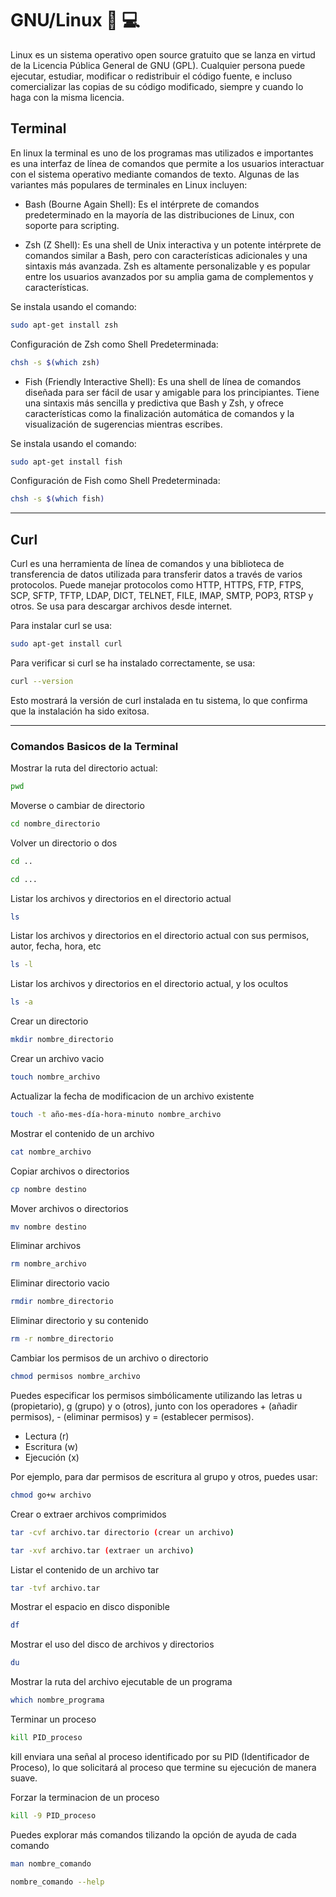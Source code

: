 # GNU/Linux :penguin: :computer:

Linux es un sistema operativo open source gratuito que se lanza en virtud de la Licencia Pública General de GNU (GPL). Cualquier persona puede ejecutar, estudiar, modificar o redistribuir el código fuente, e incluso comercializar las copias de su código modificado, siempre y cuando lo haga con la misma licencia.

## Terminal
En linux la terminal es uno de los programas mas utilizados e importantes es una interfaz de línea de comandos que permite a los usuarios interactuar con el sistema operativo mediante comandos de texto. Algunas de las variantes más populares de terminales en Linux incluyen:

- Bash (Bourne Again Shell): Es el intérprete de comandos predeterminado en la mayoría de las distribuciones de Linux, con soporte para scripting.

- Zsh (Z Shell): Es una shell de Unix interactiva y un potente intérprete de comandos similar a Bash, pero con características adicionales y una sintaxis más avanzada. Zsh es altamente personalizable y es popular entre los usuarios avanzados por su amplia gama de complementos y características.

Se instala usando el comando:
```bash
sudo apt-get install zsh
```
Configuración de Zsh como Shell Predeterminada:
```bash
chsh -s $(which zsh)
```

- Fish (Friendly Interactive Shell): Es una shell de línea de comandos diseñada para ser fácil de usar y amigable para los principiantes. Tiene una sintaxis más sencilla y predictiva que Bash y Zsh, y ofrece características como la finalización automática de comandos y la visualización de sugerencias mientras escribes.

Se instala usando el comando:
```bash
sudo apt-get install fish
```
Configuración de Fish como Shell Predeterminada:
```bash
chsh -s $(which fish)
```

---

## Curl

Curl es una herramienta de línea de comandos y una biblioteca de transferencia de datos utilizada para transferir datos a través de varios protocolos. Puede manejar protocolos como HTTP, HTTPS, FTP, FTPS, SCP, SFTP, TFTP, LDAP, DICT, TELNET, FILE, IMAP, SMTP, POP3, RTSP y otros. Se usa para descargar archivos desde internet.

Para instalar curl se usa:
```bash
sudo apt-get install curl
```
Para verificar si curl se ha instalado correctamente, se usa:
```bash
curl --version
```
Esto mostrará la versión de curl instalada en tu sistema, lo que confirma que la instalación ha sido exitosa.

---

### Comandos Basicos de la Terminal


Mostrar la ruta del directorio actual:
```bash
pwd
```
Moverse o cambiar de directorio
```bash
cd nombre_directorio
```
Volver un directorio o dos
```bash
cd ..

cd ...
```
Listar los archivos y directorios en el directorio actual
```bash
ls
```
Listar los archivos y directorios en el directorio actual con sus permisos, autor, fecha, hora, etc
```bash
ls -l
```
Listar los archivos y directorios en el directorio actual, y los ocultos
```bash
ls -a
```
Crear un directorio
```bash
mkdir nombre_directorio
```
Crear un archivo vacio
```bash
touch nombre_archivo
```
Actualizar la fecha de modificacion de un archivo existente
```bash
touch -t año-mes-día-hora-minuto nombre_archivo
```
Mostrar el contenido de un archivo
```bash
cat nombre_archivo
```
Copiar archivos o directorios
```bash
cp nombre destino
```
Mover archivos o directorios
```bash
mv nombre destino
```
Eliminar archivos
```bash
rm nombre_archivo
```
Eliminar directorio vacio
```bash
rmdir nombre_directorio
```
Eliminar directorio y su contenido
```bash
rm -r nombre_directorio
```
Cambiar los permisos de un archivo o directorio
```bash
chmod permisos nombre_archivo
```
Puedes especificar los permisos simbólicamente utilizando las letras u (propietario), g (grupo) y o (otros), junto con los operadores + (añadir permisos), - (eliminar permisos) y = (establecer permisos).

- Lectura (r)
- Escritura (w)
- Ejecución (x)

Por ejemplo, para dar permisos de escritura al grupo y otros, puedes usar:
```bash
chmod go+w archivo
```
Crear o extraer archivos comprimidos
```bash
tar -cvf archivo.tar directorio (crear un archivo)

tar -xvf archivo.tar (extraer un archivo)
```
Listar el contenido de un archivo tar
```bash
tar -tvf archivo.tar
```

Mostrar el espacio en disco disponible 
```bash
df
```
Mostrar el uso del disco de archivos y directorios
```bash
du
```
Mostrar la ruta del archivo ejecutable de un programa
```bash
which nombre_programa
``` 
Terminar un proceso
```bash
kill PID_proceso
```
kill enviara una señal al proceso identificado por su PID (Identificador de Proceso), lo que solicitará al proceso que termine su ejecución de manera suave.

Forzar la terminacion de un proceso
```bash
kill -9 PID_proceso
```

Puedes explorar más comandos tilizando la opción de ayuda de cada comando
```bash
man nombre_comando

nombre_comando --help
```